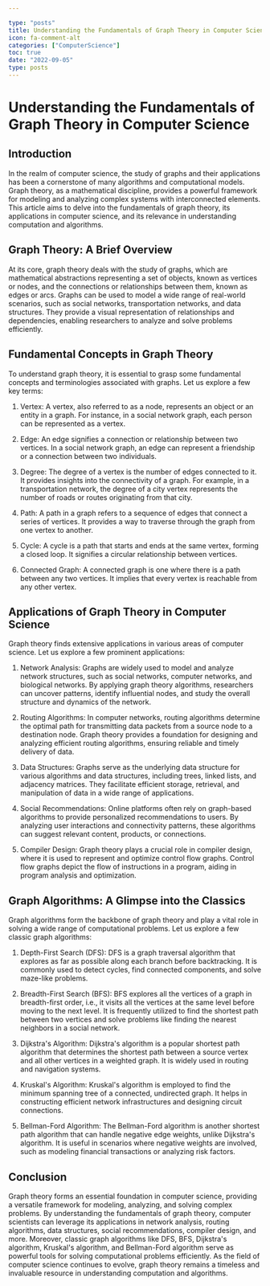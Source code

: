 ```yaml
---

type: "posts"
title: Understanding the Fundamentals of Graph Theory in Computer Science
icon: fa-comment-alt
categories: ["ComputerScience"]
toc: true
date: "2022-09-05"
type: posts
---
```





# Understanding the Fundamentals of Graph Theory in Computer Science

## Introduction

In the realm of computer science, the study of graphs and their applications has been a cornerstone of many algorithms and computational models. Graph theory, as a mathematical discipline, provides a powerful framework for modeling and analyzing complex systems with interconnected elements. This article aims to delve into the fundamentals of graph theory, its applications in computer science, and its relevance in understanding computation and algorithms.

## Graph Theory: A Brief Overview

At its core, graph theory deals with the study of graphs, which are mathematical abstractions representing a set of objects, known as vertices or nodes, and the connections or relationships between them, known as edges or arcs. Graphs can be used to model a wide range of real-world scenarios, such as social networks, transportation networks, and data structures. They provide a visual representation of relationships and dependencies, enabling researchers to analyze and solve problems efficiently.

## Fundamental Concepts in Graph Theory

To understand graph theory, it is essential to grasp some fundamental concepts and terminologies associated with graphs. Let us explore a few key terms:

1. Vertex: A vertex, also referred to as a node, represents an object or an entity in a graph. For instance, in a social network graph, each person can be represented as a vertex.

2. Edge: An edge signifies a connection or relationship between two vertices. In a social network graph, an edge can represent a friendship or a connection between two individuals.

3. Degree: The degree of a vertex is the number of edges connected to it. It provides insights into the connectivity of a graph. For example, in a transportation network, the degree of a city vertex represents the number of roads or routes originating from that city.

4. Path: A path in a graph refers to a sequence of edges that connect a series of vertices. It provides a way to traverse through the graph from one vertex to another.

5. Cycle: A cycle is a path that starts and ends at the same vertex, forming a closed loop. It signifies a circular relationship between vertices.

6. Connected Graph: A connected graph is one where there is a path between any two vertices. It implies that every vertex is reachable from any other vertex.

## Applications of Graph Theory in Computer Science

Graph theory finds extensive applications in various areas of computer science. Let us explore a few prominent applications:

1. Network Analysis: Graphs are widely used to model and analyze network structures, such as social networks, computer networks, and biological networks. By applying graph theory algorithms, researchers can uncover patterns, identify influential nodes, and study the overall structure and dynamics of the network.

2. Routing Algorithms: In computer networks, routing algorithms determine the optimal path for transmitting data packets from a source node to a destination node. Graph theory provides a foundation for designing and analyzing efficient routing algorithms, ensuring reliable and timely delivery of data.

3. Data Structures: Graphs serve as the underlying data structure for various algorithms and data structures, including trees, linked lists, and adjacency matrices. They facilitate efficient storage, retrieval, and manipulation of data in a wide range of applications.

4. Social Recommendations: Online platforms often rely on graph-based algorithms to provide personalized recommendations to users. By analyzing user interactions and connectivity patterns, these algorithms can suggest relevant content, products, or connections.

5. Compiler Design: Graph theory plays a crucial role in compiler design, where it is used to represent and optimize control flow graphs. Control flow graphs depict the flow of instructions in a program, aiding in program analysis and optimization.

## Graph Algorithms: A Glimpse into the Classics

Graph algorithms form the backbone of graph theory and play a vital role in solving a wide range of computational problems. Let us explore a few classic graph algorithms:

1. Depth-First Search (DFS): DFS is a graph traversal algorithm that explores as far as possible along each branch before backtracking. It is commonly used to detect cycles, find connected components, and solve maze-like problems.

2. Breadth-First Search (BFS): BFS explores all the vertices of a graph in breadth-first order, i.e., it visits all the vertices at the same level before moving to the next level. It is frequently utilized to find the shortest path between two vertices and solve problems like finding the nearest neighbors in a social network.

3. Dijkstra's Algorithm: Dijkstra's algorithm is a popular shortest path algorithm that determines the shortest path between a source vertex and all other vertices in a weighted graph. It is widely used in routing and navigation systems.

4. Kruskal's Algorithm: Kruskal's algorithm is employed to find the minimum spanning tree of a connected, undirected graph. It helps in constructing efficient network infrastructures and designing circuit connections.

5. Bellman-Ford Algorithm: The Bellman-Ford algorithm is another shortest path algorithm that can handle negative edge weights, unlike Dijkstra's algorithm. It is useful in scenarios where negative weights are involved, such as modeling financial transactions or analyzing risk factors.

## Conclusion

Graph theory forms an essential foundation in computer science, providing a versatile framework for modeling, analyzing, and solving complex problems. By understanding the fundamentals of graph theory, computer scientists can leverage its applications in network analysis, routing algorithms, data structures, social recommendations, compiler design, and more. Moreover, classic graph algorithms like DFS, BFS, Dijkstra's algorithm, Kruskal's algorithm, and Bellman-Ford algorithm serve as powerful tools for solving computational problems efficiently. As the field of computer science continues to evolve, graph theory remains a timeless and invaluable resource in understanding computation and algorithms.